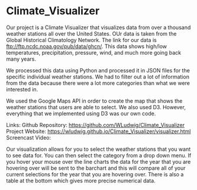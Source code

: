 # Climate_Visualizer

Our project is a Climate Visualizer that visualizes data from over a thousand weather stations all over the United States.  OUr data is taken from the Global Historical Climatology Network.  The link for our data is ftp://ftp.ncdc.noaa.gov/pub/data/ghcn/.  This data shows high/low temperatures, precipitation, pressure, wind, and much more going back many years.

We processed this data using Python and processed it in JSON files for the specific individual weather stations.  We had to filter out a lot of information from the data because there were a lot more categories than what we were interested in.

We used the Google Maps API in order to create the map that shows the weather stations that users are able to select.  We also used D3.  However, everything that we implemented using D3 was our own code.

Links:
Github Repository: https://github.com/WLudwig/Climate_Visualizer
Project Website: https://wludwig.github.io/Climate_Visualizer/visualizer.html
Screencast Video: 

Our visualization allows for you to select the weather stations that you want to see data for.  You can then select the category from a drop down menu.  If you hover your mouse over the line charts the data for the year that you are hovering over will be sent to the barchart and this will compare all of your current selections for the year that you are hovering over.  There is also a table at the bottom which gives more precise numerical data.
